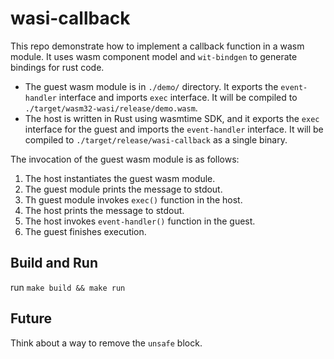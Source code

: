 # wasi-callback

This repo demonstrate how to implement a callback function in a wasm module. It uses wasm component model and `wit-bindgen` to generate bindings for rust code.

- The guest wasm module is in `./demo/` directory. It exports the `event-handler` interface and imports `exec` interface. It will be compiled to `./target/wasm32-wasi/release/demo.wasm`.
- The host is written in Rust using wasmtime SDK, and it exports the `exec` interface for the guest and imports the `event-handler` interface. It will be compiled to `./target/release/wasi-callback` as a single binary. 

The invocation of the guest wasm module is as follows:
1. The host instantiates the guest wasm module.
2. The guest module prints the message to stdout.
3. Th guest module invokes `exec()` function in the host.
4. The host prints the message to stdout.
5. The host invokes `event-handler()` function in the guest.
6. The guest finishes execution.

## Build and Run
run `make build && make run`

## Future
Think about a way to remove the `unsafe` block.
